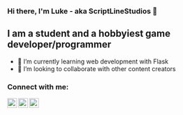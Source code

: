 ### Hi there, I'm Luke - aka ScriptLineStudios 👋


## I am a student and a hobbyiest game developer/programmer

- 🌱 I’m currently learning web development with Flask
- 👯 I’m looking to collaborate with other content creators 


### Connect with me:

[<img align="left" alt="ScriptLineStudios | YouTube" width="22px" src="https://cdn.jsdelivr.net/npm/simple-icons@v3/icons/youtube.svg" />][youtube]
[<img align="left" alt="ScriptLineStudios | Twitter" width="22px" src="https://cdn.jsdelivr.net/npm/simple-icons@v3/icons/twitter.svg" />][twitter]
[<img align="left" alt="ScriptLineStudios | Discord" width="22px" src="https://cdn.jsdelivr.net/npm/simple-icons@v3/icons/discord.svg" />][discord]

<br />


[website]: https://www.youtube.com/channel/UCdA4D41gjn3V8xJ5Uz1y9ew
[course]: http://vsCodeHero.com
[twitter]: https://twitter.com/scriptline3
[youtube]: https://youtube.com/codeSTACKr
[discord]: https://discord.gg/c35RRFxYKs
[linkedin]: https://linkedin.com/in/codeSTACKr
[webdevplaylist]: https://www.youtube.com/playlist?list=PLkwxH9e_vrAJ0WbEsFA9W3I1W-g_BTsbt
[jsplaylist]: https://www.youtube.com/playlist?list=PLkwxH9e_vrALRJKu7wfXby3MKeflhTu6B
[cssplaylist]: https://www.youtube.com/playlist?list=PLkwxH9e_vrALSdvZuEh6gqQdmDoDIoqz4
[reactplaylist]: https://www.youtube.com/playlist?list=PLkwxH9e_vrAK4TdffpxKY3QGyHCpxFcQ0
